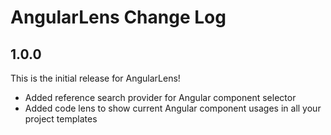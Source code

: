 # AngularLens Change Log

## 1.0.0

This is the initial release for AngularLens!

- Added reference search provider for Angular component selector
- Added code lens to show current Angular component usages in all your project templates
